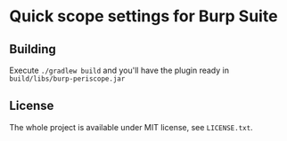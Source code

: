 Quick scope settings for Burp Suite
===================================

Building
--------

Execute `./gradlew build` and you'll have the plugin ready in
`build/libs/burp-periscope.jar`

License
-------

The whole project is available under MIT license, see `LICENSE.txt`.
